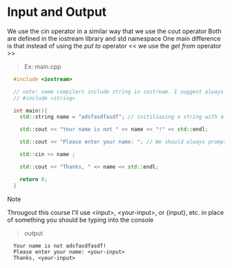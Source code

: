 # Input and Output

We use the cin operator in a similar way that we use the cout operator
Both are defined in the iostream library and std namespace
One main difference is that instead of using the *put to* operator << we use the *get from* operator >>

> Ex: main.cpp

```cpp
  #include <iostream>

  // note: some compilers include string in iostream. I suggest always including the line that's commented-out below
  // #include <string>

  int main(){
    std::string name = "adsfasdfasdf"; // initiliazing a string with a random name

    std::cout << "Your name is not " << name << "!" << std::endl;

    std::cout << "Please enter your name: "; // We should always prompt the user before using cin, so that the user knows what to do

    std::cin >> name ;

    std::cout << "Thanks, " << name << std::endl;

    return 0;
  }
```

> [!NOTE]
> Througout this course I'll use \<input\>, \<your-input\>, or {input}, etc. in place of something you should be typing into the console

> output

```console
  Your name is not adsfasdfasdf!
  Please enter your name: <your-input>
  Thanks, <your-input>
```

  
